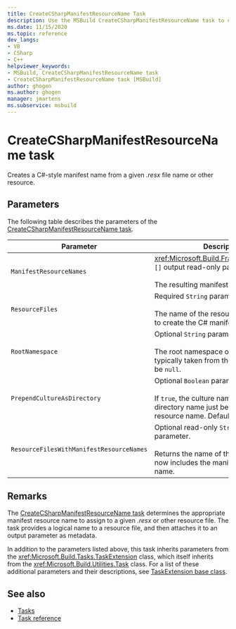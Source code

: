 ```yaml
---
title: CreateCSharpManifestResourceName Task
description: Use the MSBuild CreateCSharpManifestResourceName task to create a C#-style manifest name from a given .resx file name or other resource.
ms.date: 11/15/2020
ms.topic: reference
dev_langs:
- VB
- CSharp
- C++
helpviewer_keywords:
- MSBuild, CreateCSharpManifestResourceName task
- CreateCSharpManifestResourceName task [MSBuild]
author: ghogen
ms.author: ghogen
manager: jmartens
ms.subservice: msbuild
---
```

# CreateCSharpManifestResourceName task

Creates a C#-style manifest name from a given *.resx* file name or other resource.

## Parameters

 The following table describes the parameters of the [CreateCSharpManifestResourceName task](../msbuild/createcsharpmanifestresourcename-task.md).

| Parameter | Description |
| - | - |
| `ManifestResourceNames` | <xref:Microsoft.Build.Framework.ITaskItem> `[]` output read-only parameter.<br /><br /> The resulting manifest names. |
| `ResourceFiles` | Required `String` parameter.<br /><br /> The name of the resource file from which to create the C# manifest name. |
| `RootNamespace` | Optional `String` parameter.<br /><br /> The root namespace of the resource file, typically taken from the project file. May be `null`. |
| `PrependCultureAsDirectory` | Optional `Boolean` parameter.<br /><br /> If `true`, the culture name is added as a directory name just before the manifest resource name. Default value is `true`. |
| `ResourceFilesWithManifestResourceNames` | Optional read-only `String` output parameter.<br /><br /> Returns the name of the resource file that now includes the manifest resource name. |

## Remarks

 The [CreateCSharpManifestResourceName task](../msbuild/createcsharpmanifestresourcename-task.md) determines the appropriate manifest resource name to assign to a given *.resx* or other resource file. The task provides a logical name to a resource file, and then attaches it to an output parameter as metadata.

 In addition to the parameters listed above, this task inherits parameters from the <xref:Microsoft.Build.Tasks.TaskExtension> class, which itself inherits from the <xref:Microsoft.Build.Utilities.Task> class. For a list of these additional parameters and their descriptions, see [TaskExtension base class](../msbuild/taskextension-base-class.md).

## See also

- [Tasks](../msbuild/msbuild-tasks.md)
- [Task reference](../msbuild/msbuild-task-reference.md)
